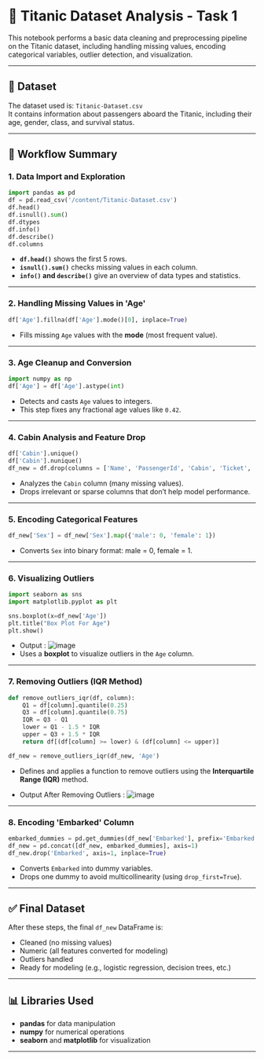 
# 🚢 Titanic Dataset Analysis - Task 1

This notebook performs a basic data cleaning and preprocessing pipeline on the Titanic dataset, including handling missing values, encoding categorical variables, outlier detection, and visualization.

---

## 📁 Dataset

The dataset used is: `Titanic-Dataset.csv`  
It contains information about passengers aboard the Titanic, including their age, gender, class, and survival status.

---

## 📌 Workflow Summary

### 1. **Data Import and Exploration**

```python
import pandas as pd
df = pd.read_csv('/content/Titanic-Dataset.csv')
df.head()
df.isnull().sum()
df.dtypes
df.info()
df.describe()
df.columns
```

- **`df.head()`** shows the first 5 rows.
- **`isnull().sum()`** checks missing values in each column.
- **`info()` and `describe()`** give an overview of data types and statistics.

---

### 2. **Handling Missing Values in 'Age'**

```python
df['Age'].fillna(df['Age'].mode()[0], inplace=True)
```

- Fills missing `Age` values with the **mode** (most frequent value).

---

### 3. **Age Cleanup and Conversion**

```python
import numpy as np
df['Age'] = df['Age'].astype(int)
```

- Detects and casts `Age` values to integers.
- This step fixes any fractional age values like `0.42`.

---

### 4. **Cabin Analysis and Feature Drop**

```python
df['Cabin'].unique()
df['Cabin'].nunique()
df_new = df.drop(columns = ['Name', 'PassengerId', 'Cabin', 'Ticket', 'Fare'])
```

- Analyzes the `Cabin` column (many missing values).
- Drops irrelevant or sparse columns that don’t help model performance.

---

### 5. **Encoding Categorical Features**

```python
df_new['Sex'] = df_new['Sex'].map({'male': 0, 'female': 1})
```

- Converts `Sex` into binary format: male = 0, female = 1.

---

### 6. **Visualizing Outliers**

```python
import seaborn as sns
import matplotlib.pyplot as plt

sns.boxplot(x=df_new['Age'])
plt.title("Box Plot For Age")
plt.show()
```

- Output : ![image](https://github.com/user-attachments/assets/3c8136ad-93f7-411e-be98-5b237568e3c7)
- Uses a **boxplot** to visualize outliers in the `Age` column.

---

### 7. **Removing Outliers (IQR Method)**

```python
def remove_outliers_iqr(df, column):
    Q1 = df[column].quantile(0.25)
    Q3 = df[column].quantile(0.75)
    IQR = Q3 - Q1
    lower = Q1 - 1.5 * IQR
    upper = Q3 + 1.5 * IQR
    return df[(df[column] >= lower) & (df[column] <= upper)]

df_new = remove_outliers_iqr(df_new, 'Age')
```

- Defines and applies a function to remove outliers using the **Interquartile Range (IQR)** method.

- Output After Removing Outliers : ![image](https://github.com/user-attachments/assets/8db03388-a7f0-4a73-885c-294cb559fdf4)


---

### 8. **Encoding 'Embarked' Column**

```python
embarked_dummies = pd.get_dummies(df_new['Embarked'], prefix='Embarked', drop_first=True, dtype=int)
df_new = pd.concat([df_new, embarked_dummies], axis=1)
df_new.drop('Embarked', axis=1, inplace=True)
```

- Converts `Embarked` into dummy variables.
- Drops one dummy to avoid multicollinearity (using `drop_first=True`).

---

## ✅ Final Dataset

After these steps, the final `df_new` DataFrame is:
- Cleaned (no missing values)
- Numeric (all features converted for modeling)
- Outliers handled
- Ready for modeling (e.g., logistic regression, decision trees, etc.)

---

## 📊 Libraries Used

- **pandas** for data manipulation
- **numpy** for numerical operations
- **seaborn** and **matplotlib** for visualization

---

